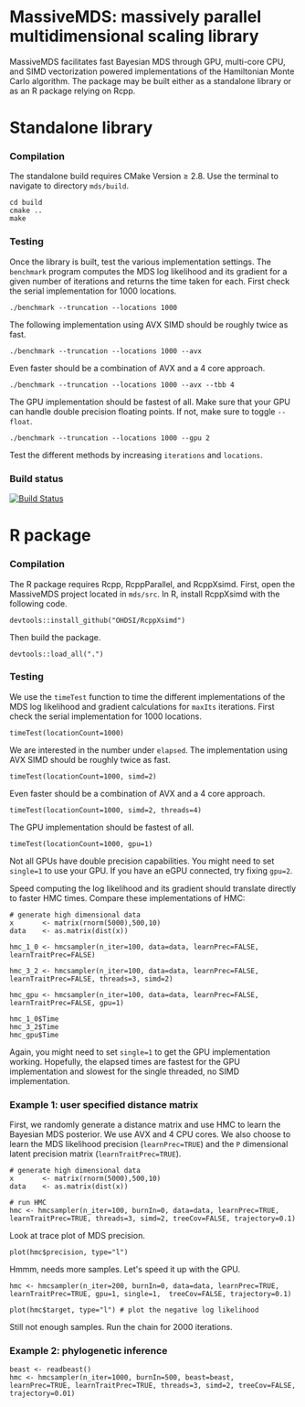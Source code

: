 
MassiveMDS: massively parallel multidimensional scaling library
===

MassiveMDS facilitates fast Bayesian MDS through GPU, multi-core CPU, and SIMD vectorization powered implementations of the Hamiltonian Monte Carlo algorithm. 
The package may be built either as a standalone library or as an R package relying on Rcpp. 

# Standalone library

### Compilation

The standalone build requires CMake Version $\ge$ 2.8. Use the terminal to navigate to directory `mds/build`.

```
cd build
cmake ..
make
```

### Testing

Once the library is built, test the various implementation settings. The `benchmark` program computes the MDS log likelihood and its gradient for a given number of iterations and returns the time taken for each. First check the serial implementation for 1000 locations.

```
./benchmark --truncation --locations 1000 
```

The following implementation using AVX SIMD should be roughly twice as fast.

```
./benchmark --truncation --locations 1000 --avx
```

Even faster should be a combination of AVX and a 4 core approach.

```
./benchmark --truncation --locations 1000 --avx --tbb 4
```

The GPU implementation should be fastest of all. Make sure that your GPU can handle double precision floating points.  If not, make sure to toggle `--float`.  

```
./benchmark --truncation --locations 1000 --gpu 2
```

Test the different methods by increasing `iterations` and `locations`.

### Build status

[![Build Status](https://travis-ci.com/suchard-group/mds.svg?token=hAQxdsJP3XZzS5QwgS3M&branch=master)](https://travis-ci.com/suchard-group/mds)


# R package

### Compilation

The R package requires Rcpp, RcppParallel, and RcppXsimd. First, open the MassiveMDS project located in `mds/src`. In R, install RcppXsimd with the following code.

```
devtools::install_github("OHDSI/RcppXsimd")
```

Then build the package.

```
devtools::load_all(".")
```

### Testing

We use the `timeTest` function to time the different implementations of the MDS log likelihood and gradient calculations for `maxIts` iterations.  First check the serial implementation for 1000 locations.

```
timeTest(locationCount=1000)
```
We are interested in the number under `elapsed`.  The implementation using AVX SIMD should be roughly twice as fast.

```
timeTest(locationCount=1000, simd=2) 
```

Even faster should be a combination of AVX and a 4 core approach.

```
timeTest(locationCount=1000, simd=2, threads=4) 
```

The GPU implementation should be fastest of all.

```
timeTest(locationCount=1000, gpu=1) 
```

Not all GPUs have double precision capabilities. You might need to set `single=1` to use your GPU. If you have an eGPU connected, try fixing `gpu=2`.

Speed computing the log likelihood and its gradient should translate directly to faster HMC times. Compare these implementations of HMC:

```
# generate high dimensional data
x       <- matrix(rnorm(5000),500,10)
data    <- as.matrix(dist(x))

hmc_1_0 <- hmcsampler(n_iter=100, data=data, learnPrec=FALSE, learnTraitPrec=FALSE)

hmc_3_2 <- hmcsampler(n_iter=100, data=data, learnPrec=FALSE, learnTraitPrec=FALSE, threads=3, simd=2)

hmc_gpu <- hmcsampler(n_iter=100, data=data, learnPrec=FALSE, learnTraitPrec=FALSE, gpu=1)

hmc_1_0$Time
hmc_3_2$Time
hmc_gpu$Time
```
Again, you might need to set `single=1` to get the GPU implementation working.  Hopefully, the elapsed times are fastest for the GPU implementation and slowest for the single threaded, no SIMD implementation.

### Example 1: user specified distance matrix

First, we randomly generate a distance matrix and use HMC to learn the Bayesian MDS posterior.  We use AVX and 4 CPU cores.  We also choose to learn the MDS likelihood precision (`learnPrec=TRUE`) and the `P` dimensional latent precision matrix (`learnTraitPrec=TRUE`). 

```
# generate high dimensional data
x       <- matrix(rnorm(5000),500,10)
data    <- as.matrix(dist(x))

# run HMC
hmc <- hmcsampler(n_iter=100, burnIn=0, data=data, learnPrec=TRUE, learnTraitPrec=TRUE, threads=3, simd=2, treeCov=FALSE, trajectory=0.1)
```
Look at trace plot of MDS precision.
```
plot(hmc$precision, type="l")
```

Hmmm, needs more samples. Let's speed it up with the GPU.

```
hmc <- hmcsampler(n_iter=200, burnIn=0, data=data, learnPrec=TRUE, learnTraitPrec=TRUE, gpu=1, single=1,  treeCov=FALSE, trajectory=0.1)

plot(hmc$target, type="l") # plot the negative log likelihood

```

Still not enough samples. Run the chain for 2000 iterations.

### Example 2: phylogenetic inference

```
beast <- readbeast()
hmc <- hmcsampler(n_iter=1000, burnIn=500, beast=beast, learnPrec=TRUE, learnTraitPrec=TRUE, threads=3, simd=2, treeCov=FALSE, trajectory=0.01)
```

